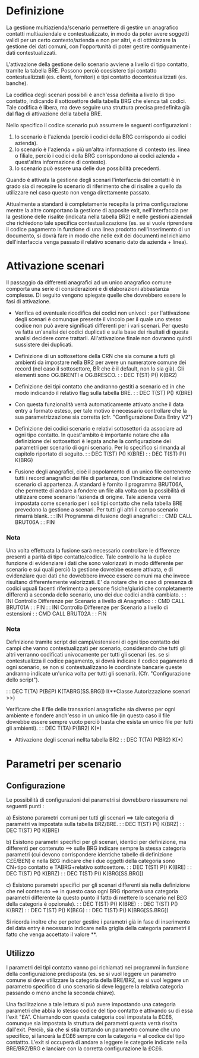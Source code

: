 # Definizione
La gestione multiazienda/scenario permettere di gestire un anagrafico contatti multiaziendale e contestualizzato, in modo da poter avere soggetti validi per un certo contesto/azienda e non per altri, e di ottimizzare la gestione dei dati comuni, con l'opportunità di poter gestire contiguamente i dati contestualizzati.

L'attivazione della gestione dello scenario avviene a livello di tipo contatto, tramite la tabella BRE. Possono perciò coesistere tipi contatto contestualizzati (es. clienti, fornitori) e tipi contatto decontestualizzati (es. banche).

La codifica degli scenari possibili è anch'essa definita a livello di tipo contatto, indicando il sottosettore della tabella BRG che elenca tali codici. Tale codifica è libera, ma deve seguire una struttura precisa predefinita già dal flag di attivazione della tabella BRE.

Nello specifico il codice scenario può assumere le seguenti configurazioni : 
1. lo scenario è l'azienda (perciò i codici della BRG corrispondo ai codici azienda).
2. lo scenario è l'azienda + più un'altra informazione di contesto (es. linea o filiale, perciò i codici della BRG corrispondono ai codici azienda + quest'altra informazione di contesto).
3. lo scenario può essere una delle due possibilità precedenti.

Quando è attivata la gestione degli scenari l'interfaccia dei contatti è in grado sia di recepire lo scenario di riferimento che di risalire a quello da utilizzare nel caso questo non venga direttamente passato.

Attualmente a standard è completamente recepita la prima configurazione mentre la altre comportano la gestione di apposite exit, nell'interfaccia per la gestione delle risalite (indicata nella tabella BR2) e nelle gestioni aziendali che richiedono tale specifica contestualizzazione (es. se si vuole riprendere il codice pagamento in funzione di una linea prodotto nell'inserimento di un documento, si dovrà fare in modo che nelle exit dei documenti nel richiamo dell'interfaccia venga passato il relativo scenario dato da azienda + linea).

# Attivazione scenari
Il passaggio da differenti anagrafici ad un unico anagrafico comune comporta una serie di considerazioni e di elaborazioni abbastanza complesse. Di seguito vengono spiegate quelle che dovrebbero essere le fasi di attivazione.

- Verifica ed eventuale ricodifica dei codici non univoci :  per l'attivazione degli scenari è comunque presente il vincolo per il quale uno stesso codice non può avere significati differenti per i vari scenari. Per questo va fatta un'analisi dei codici duplicati e sulla base dei risultati di questa analisi decidere come trattarli. All'attivazione finale non dovranno quindi sussistere dei duplicati.

- Definizione di un sottosettore della CRN che sia comune a tutti gli ambienti da impostare nella BR2 per avere un numeratore comune dei record (nel caso il sottosettore, BR che è il default, non lo sia già). Gli elementi sono OG.BRENTI e OG.BRESCO.
 :  : DEC T(ST) P() K(BR2)

- Definizione dei tipi contatto che andranno gestiti a scenario ed in che modo indicando il relativo flag sulla tabella BRE.
 :  : DEC T(ST) P() K(BRE)

- Con questa funzionalità verrà automaticamente attivato anche il data entry a formato esteso, per tale motivo è necessario controllare che la sua parametrizzazione sia corretta (cfr. "Configurazione Data Entry V2")

- Definizione dei codici scenario e relativi sottosettori da associare ad ogni tipo contatto. In quest'ambito è importante notare che alla definizione dei sottosettori è legata anche la configurazione dei parametri per scenario di ogni scenario. Per lo specifico si rimanda al capitolo riportato di seguito.
 :  : DEC T(ST) P() K(BRE)
 :  : DEC T(ST) P() K(BRG)

- Fusione degli anagrafici, cioè il popolamento di un unico file contenente tutti i record anagrafici dei file di partenza, con l'indicazione del relativo scenario di appartenza. A standard è fornito il programma BRUT06A, che permette di andare a fondere un file alla volta con la possibilità di utilizzare come scenario l'azienda di origine. Tale azienda verrà impostata come scenario per i soli tipi contatto che nella tabella BRE prevedono la gestione a scenari. Per tutti gli altri il campo scenario rimarrà blank.
 :  : INI Programma di fusione degli anagrafici
 :  : CMD CALL BRUT06A
 :  : FIN
### Nota
Una volta effettuata la fusione sarà necessario controllare le differenze presenti a parità di tipo contatto/codice. Tale controllo ha la duplice funzione di evidenziare i dati che sono valorizzati in modo differente per scenario e sui quali perciò la gestione dovrebbe essere attivata, e di evidenziare quei dati che dovrebbero invece essere comuni ma che invece risultano differentemente valorizzati. E' da notare che in caso di presenza di codici uguali facenti riferimento a persone fisiche/giuridiche completamente differenti a seconda dello scenario, uno dei due codici andrà cambiato.
 :  : INI  Controllo Differenze per Scenario a livello di Anagrafico
 :  : CMD CALL BRUT01A
 :  : FIN
 :  : INI  Controllo Differenze per Scenario a livello di estensioni
 :  : CMD CALL BRUT02A
 :  : FIN
### Nota
Definizione tramite script dei campi/estensioni di ogni tipo contatto dei campi che vanno contestualizzati per scenario, considerando che tutti gli altri verranno codificati univocamente per tutti gli scenari (es. se si contestualizza il codice pagamento, si dovrà indicare il codice pagamento di ogni scenario, se non si contestualizzano le coordinate bancarie queste andranno indicate un'unica volta per tutti gli scenari). (Cfr. "Configurazione dello script").

 :  : DEC T(TA) P(B£P) K(TABRG[SS.BRG]) I(**Classe Autorizzazione scenari >>)

Verificare che il file delle transazioni anagrafiche sia diverso per ogni ambiente e fondere anch'esso in un unico file (in questo caso il file dovrebbe essere sempre vuoto perciò basta che esista un unico file per tutti gli ambienti).
 :  : DEC T(TA) P(BR2) K(\*)

- Attivazione degli scenari nellta tabella BR2
 :  : DEC T(TA) P(BR2) K(\*)

# Parametri per scenario
## Configurazione
Le possibilità di configurazioni dei parametri si dovrebbero riassumere nei seguenti punti : 

a) Esistono parametri comuni per tutti gli scenari ==> tale categoria di parametri va impostata sulla tabella BRZ/BRE.
 :  : DEC T(ST) P() K(BRZ)
 :  : DEC T(ST) P() K(BRE)

b) Esistono parametri specifici per gli scenari, identici per definizione, ma differenti per contenuto ==> sulle BRG indicare sempre la stessa categoria parametri (cui devono corrispondere identiche tabelle di definizione C£E/B£N) e nella B£G indicare che i due oggetti della categoria sono CN+tipo contatto e TABRG+relativo sottosettore.
 :  : DEC T(ST) P() K(BRE)
 :  : DEC T(ST) P() K(BRZ)
 :  : DEC T(ST) P() K(BRG[SS.BRG])

c) Esistono parametri specifici per gli scenari differenti sia nella definizione che nel contenuto ==> in questo caso ogni BRG riporterà una categoria parametri differente (a questo punto il fatto di mettere lo scenario nel B£G della categoria è opzionale).
 :  : DEC T(ST) P() K(BRE)
 :  : DEC T(ST) P() K(BRZ)
 :  : DEC T(ST) P() K(B£G)
 :  : DEC T(ST) P() K(BRG[SS.BRG])

Si ricorda inoltre che per poter gestire i parametri già in fase di inserimento del data entry è necessario indicare nella griglia della categoria parametri il fatto che venga accettato il valore \*\*.

## Utilizzo
I parametri dei tipi contatto vanno poi richiamati nei programmi in funzione della configurazione predisposta (es. se si vuol leggere un parametro comune si deve utilizzare la categoria della BRE/BRZ, se si vuol leggere un parametro specifico di uno scenario si deve leggere la relativa categoria passando o meno anche la seconda chiave).

Una facilitazione a tale lettura si può avere impostando una categoria parametri che abbia lo stesso codice del tipo contatto e attivando su di essa l'exit "£A". Chiamando con questa categoria così impostata la £C£6, comunque sia impostata la struttura dei parametri questa verrà risolta dall'exit. Perciò, sia che si stia trattando un parametro comune che uno specifico, si lancerà la £C£6 sempre con la categoria = al codice del tipo contattto. L'exit si occuperà di andare a leggere le categorie indicate nella BRE/BRZ/BRG e lanciare con la corretta configurazione la £C£6.
